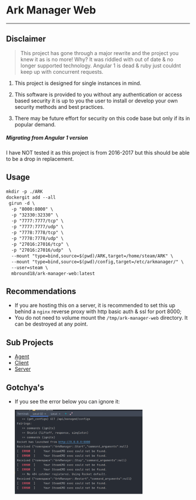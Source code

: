 # Ark Manager Web

---

## Disclaimer

> This project has gone through a major rewrite and the project you knew it as is no more! Why?
It was riddled with out of date & no longer supported technology. Angular 1 is dead & ruby just couldnt keep up with concurrent requests.

1) This project is designed for single instances in mind. 

2) This software is provided to you without any authentication or access based security
it is up to you the user to install or develop your own security methods and best practices.

3) There may be future effort for security on this code base but only if its in popular demand.

##### Migrating from Angular 1 version

I have NOT tested it as this project is from 2016-2017 but this should be able to be a drop in replacement.

## Usage

```shell
mkdir -p ./ARK
dockergit add --all
 girun -d \
  -p "8000:8000" \
  -p "32330:32330" \
  -p "7777:7777/tcp" \
  -p "7777:7777/udp" \
  -p "7778:7778/tcp" \
  -p "7778:7778/udp" \
  -p "27016:27016/tcp" \
  -p "27016:27016/udp"  \
  --mount "type=bind,source=$(pwd)/ARK,target=/home/steam/ARK" \
  --mount "type=bind,source=$(pwd)/config,target=/etc/arkmanager/" \
  --user=steam \
  mbround18/ark-manager-web:latest
```

## Recommendations

 - If you are hosting this on a server, it is recommended to set this up behind a `nginx` reverse proxy with http basic auth & ssl for port 8000;
 - You do not need to volume mount the `/tmp/ark-manager-web` directory. It can be destroyed at any point.

## Sub Projects

- [Agent](./agent/README.md)
- [Client](./client/README.md)
- [Server](./server/README.md)


## Gotchya's 

- If you see the error below you can ignore it:

  <img src="./docs/assets/steamcmd-not-found.png" alt="drawing" style="width:25em;"/>

